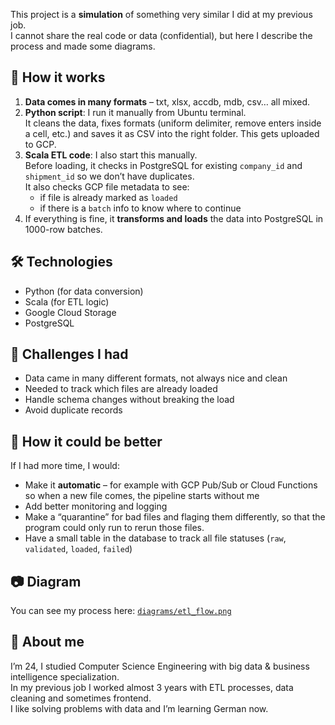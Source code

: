 This project is a **simulation** of something very similar I did at my previous job.  
I cannot share the real code or data (confidential), but here I describe the process and made some diagrams.


## 🔄 How it works

1. **Data comes in many formats** – txt, xlsx, accdb, mdb, csv… all mixed.
2. **Python script**: I run it manually from Ubuntu terminal.  
   It cleans the data, fixes formats (uniform delimiter, remove enters inside a cell, etc.) and saves it as CSV into the right folder. This gets uploaded to GCP.
3. **Scala ETL code**: I also start this manually.  
   Before loading, it checks in PostgreSQL for existing `company_id` and `shipment_id` so we don’t have duplicates.  
   It also checks GCP file metadata to see:
   - if file is already marked as `loaded`
   - if there is a `batch` info to know where to continue
4. If everything is fine, it **transforms and loads** the data into PostgreSQL in 1000-row batches.

## 🛠️ Technologies

- Python (for data conversion)
- Scala (for ETL logic)
- Google Cloud Storage
- PostgreSQL

## 🧠 Challenges I had

- Data came in many different formats, not always nice and clean
- Needed to track which files are already loaded
- Handle schema changes without breaking the load
- Avoid duplicate records

## 🚀 How it could be better

If I had more time, I would:
- Make it **automatic** – for example with GCP Pub/Sub or Cloud Functions so when a new file comes, the pipeline starts without me
- Add better monitoring and logging
- Make a “quarantine” for bad files and flaging them differently, so that the program could only run to rerun those files.
- Have a small table in the database to track all file statuses (`raw`, `validated`, `loaded`, `failed`)

## 📷 Diagram

You can see my process here: [`diagrams/etl_flow.png`](diagrams/etl_flow.png)


## 👩 About me

I’m 24, I studied Computer Science Engineering with big data & business intelligence specialization.  
In my previous job I worked almost 3 years with ETL processes, data cleaning and sometimes frontend.  
I like solving problems with data and I’m learning German now.

